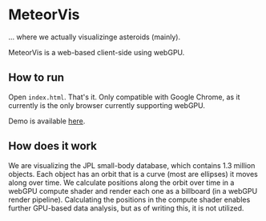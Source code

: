 # MeteorVis

... where we actually visualizinge asteroids (mainly).

MeteorVis is a web-based client-side using webGPU.

## How to run
Open `index.html`.
That's it.
Only compatible with Google Chrome, as it currently is the only browser currently supporting webGPU.

Demo is available [here](https://telios.github.io/meteorvis/).

## How does it work
We are visualizing the JPL small-body database, which contains 1.3 million objects.
Each object has an orbit that is a curve (most are ellipses) it moves along over time.
We calculate positions along the orbit over time in a webGPU compute shader and render each one as a billboard (in a webGPU render pipeline).
Calculating the positions in the compute shader enables further GPU-based data analysis, but as of writing this, it is not utilized.
